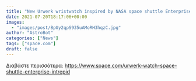 ```yaml
---
title: "New Urwerk wristwatch inspired by NASA space shuttle Enterprise controls"
date: 2021-07-20T18:17:06+00:00
images:
  - "images/post/BpUy2qpS935uAMoRH3hqzC.jpg"
author: "AstroBot"
categories: ["News"]
tags: ["space.com"]
draft: false
---
```




Διαβάστε περισσότερα: https://www.space.com/urwerk-watch-space-shuttle-enterprise-intrepid
